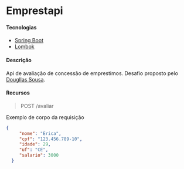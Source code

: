 # Emprestapi

#### Tecnologias

- [Spring Boot](https://spring.io/projects/spring-boot)
- [Lombok](https://projectlombok.org/)

#### Descrição

Api de avaliação de concessão de emprestimos. Desafio proposto pelo [Dougllas Sousa](https://www.udemy.com/user/dougllas-sousa/).

#### Recursos

> POST /avaliar

Exemplo de corpo da requisição
```json
{
     "nome": "Erica",
     "cpf": "123.456.789-10",
     "idade": 29,
     "uf": "CE",
     "salario": 3000
  }

```

